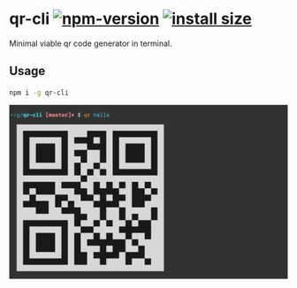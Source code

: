 # qr-cli [![npm-version][npm-badge]][npm-link] [![install size][pp-badge]][pp-link]

Minimal viable qr code generator in terminal.

## Usage

```bash
npm i -g qr-cli
```

![](qr-screenshot.png)

[npm-badge]: https://img.shields.io/npm/v/qr-cli.svg?style=flat-square
[npm-link]: https://www.npmjs.com/package/qr-cli

[pp-badge]: https://packagephobia.now.sh/badge?p=qr-cli
[pp-link]: https://packagephobia.now.sh/result?p=qr-cli
